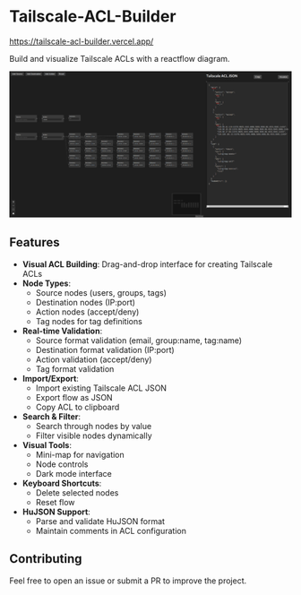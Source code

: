 # Tailscale-ACL-Builder

https://tailscale-acl-builder.vercel.app/

Build and visualize Tailscale ACLs with a reactflow diagram.

![Tailscale ACL Builder Showcase](./showcase/showcase.png)

## Features

- **Visual ACL Building**: Drag-and-drop interface for creating Tailscale ACLs
- **Node Types**:
  - Source nodes (users, groups, tags)
  - Destination nodes (IP:port)
  - Action nodes (accept/deny)
  - Tag nodes for tag definitions
- **Real-time Validation**:
  - Source format validation (email, group:name, tag:name)
  - Destination format validation (IP:port)
  - Action validation (accept/deny)
  - Tag format validation
- **Import/Export**:
  - Import existing Tailscale ACL JSON
  - Export flow as JSON
  - Copy ACL to clipboard
- **Search & Filter**:
  - Search through nodes by value
  - Filter visible nodes dynamically
- **Visual Tools**:
  - Mini-map for navigation
  - Node controls
  - Dark mode interface
- **Keyboard Shortcuts**:
  - Delete selected nodes
  - Reset flow
- **HuJSON Support**:
  - Parse and validate HuJSON format
  - Maintain comments in ACL configuration

## Contributing

Feel free to open an issue or submit a PR to improve the project.

